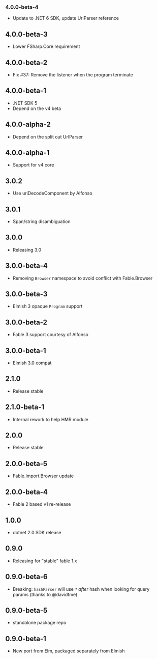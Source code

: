 ### 4.0.0-beta-4
* Update to .NET 6 SDK, update UrlParser reference

## 4.0.0-beta-3

* Lower FSharp.Core requirement

## 4.0.0-beta-2

* Fix #37: Remove the listener when the program terminate

## 4.0.0-beta-1

* .NET SDK 5
* Depend on the v4 beta

## 4.0.0-alpha-2

* Depend on the split out UrlParser

## 4.0.0-alpha-1

* Support for v4 core

## 3.0.2

* Use uriDecodeComponent by Alfonso

## 3.0.1

* Span/string disambiguation

## 3.0.0

* Releasing 3.0

## 3.0.0-beta-4

* Removing `Browser` namespace to avoid conflict with Fable.Browser

## 3.0.0-beta-3

* Elmish 3 opaque `Program` support

## 3.0.0-beta-2

* Fable 3 support courtesy of Alfonso

## 3.0.0-beta-1

* Elmish 3.0 compat

## 2.1.0

* Release stable

## 2.1.0-beta-1

* Internal rework to help HMR module

## 2.0.0

* Release stable

## 2.0.0-beta-5

* Fable.Import.Browser update

## 2.0.0-beta-4

* Fable 2 based v1 re-release

## 1.0.0

* dotnet 2.0 SDK release

## 0.9.0

* Releasing for "stable" fable 1.x

## 0.9.0-beta-6

* Breaking: `hashParser` will use `?` *after* hash when looking for query params (thanks to @davidtme)

## 0.9.0-beta-5

* standalone package repo

## 0.9.0-beta-1

* New port from Elm, packaged separately from Elmish
